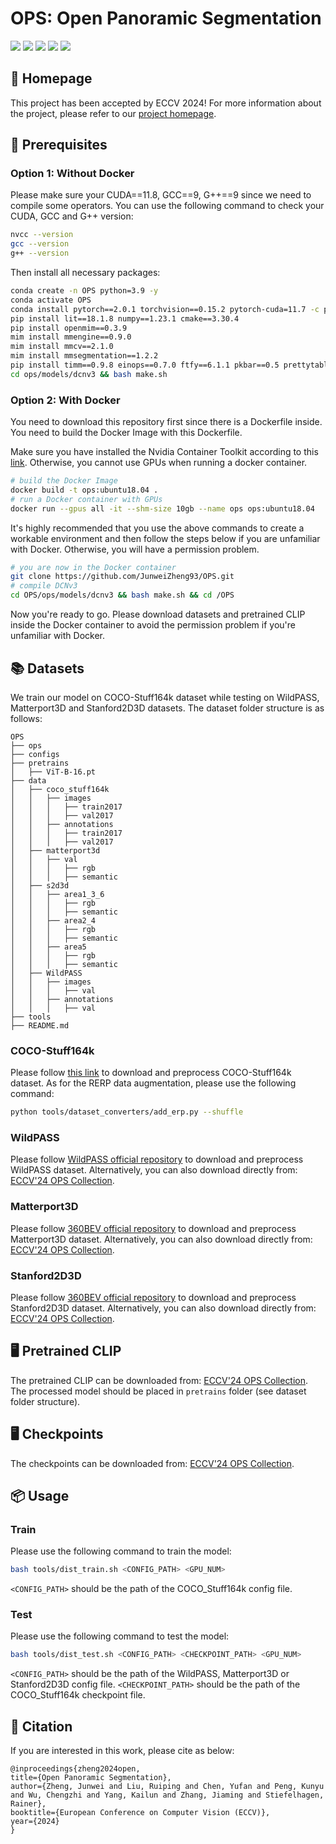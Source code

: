 # OPS: Open Panoramic Segmentation

<p>
<a href="https://arxiv.org/pdf/2407.02685">
    <img src="https://img.shields.io/badge/PDF-arXiv-brightgreen" /></a>
<a href="https://junweizheng93.github.io/publications/OPS/OPS.html">
    <img src="https://img.shields.io/badge/Project-Homepage-red" /></a>
<a href="https://pytorch.org/">
    <img src="https://img.shields.io/badge/Framework-PyTorch-orange" /></a>
<a href="https://github.com/open-mmlab/mmsegmentation">
    <img src="https://img.shields.io/badge/Framework-mmsegmentation%201.x-yellowgreen" /></a>
<a href="https://github.com/JunweiZheng93/OPS/blob/main/LICENSE">
    <img src="https://img.shields.io/badge/License-Apache_2.0-blue.svg" /></a>
</p>


## 🏡 Homepage

This project has been accepted by ECCV 2024! For more information about the project, please refer to our [project homepage](https://junweizheng93.github.io/publications/OPS/OPS.html).

## 🔧 Prerequisites

### Option 1: Without Docker

Please make sure your CUDA==11.8, GCC==9, G++==9 since we need to compile some operators. You can use the following command to check your CUDA, GCC and G++ version:

```bash
nvcc --version
gcc --version
g++ --version
```

Then install all necessary packages:

```bash
conda create -n OPS python=3.9 -y
conda activate OPS
conda install pytorch==2.0.1 torchvision==0.15.2 pytorch-cuda=11.7 -c pytorch -c nvidia -y
pip install lit==18.1.8 numpy==1.23.1 cmake==3.30.4
pip install openmim==0.3.9
mim install mmengine==0.9.0
mim install mmcv==2.1.0
mim install mmsegmentation==1.2.2
pip install timm==0.9.8 einops==0.7.0 ftfy==6.1.1 pkbar==0.5 prettytable==3.9.0 py360convert==0.1.0 regex==2023.10.3 six==1.16.0
cd ops/models/dcnv3 && bash make.sh
```

### Option 2: With Docker

You need to download this repository first since there is a Dockerfile inside. You need to build the Docker Image with this Dockerfile.

Make sure you have installed the Nvidia Container Toolkit according to this [link](https://stackoverflow.com/questions/75118992/docker-error-response-from-daemon-could-not-select-device-driver-with-capab). Otherwise, you cannot use GPUs when running a docker container.

```bash
# build the Docker Image
docker build -t ops:ubuntu18.04 .
# run a Docker container with GPUs
docker run --gpus all -it --shm-size 10gb --name ops ops:ubuntu18.04
```

It's highly recommended that you use the above commands to create a workable environment and then follow the steps below if you are unfamiliar with Docker. Otherwise, you will have a permission problem.

```bash
# you are now in the Docker container
git clone https://github.com/JunweiZheng93/OPS.git
# compile DCNv3
cd OPS/ops/models/dcnv3 && bash make.sh && cd /OPS
```
Now you're ready to go. Please download datasets and pretrained CLIP inside the Docker container to avoid the permission problem if you're unfamiliar with Docker.

## 📚 Datasets

We train our model on COCO-Stuff164k dataset while testing on WildPASS, Matterport3D and Stanford2D3D datasets.
The dataset folder structure is as follows:

```
OPS
├── ops
├── configs
├── pretrains
│   ├── ViT-B-16.pt
├── data
│   ├── coco_stuff164k
│   │   ├── images
│   │   │   ├── train2017
│   │   │   ├── val2017
│   │   ├── annotations
│   │   │   ├── train2017
│   │   │   ├── val2017
│   ├── matterport3d
│   │   ├── val
│   │   │   ├── rgb
│   │   │   ├── semantic
│   ├── s2d3d
│   │   ├── area1_3_6
│   │   │   ├── rgb
│   │   │   ├── semantic
│   │   ├── area2_4
│   │   │   ├── rgb
│   │   │   ├── semantic
│   │   ├── area5
│   │   │   ├── rgb
│   │   │   ├── semantic
│   ├── WildPASS
│   │   ├── images
│   │   │   ├── val
│   │   ├── annotations
│   │   │   ├── val
├── tools
├── README.md
```

### COCO-Stuff164k

Please follow [this link](https://github.com/open-mmlab/mmsegmentation/blob/main/docs/en/user_guides/2_dataset_prepare.md#coco-stuff-164k) to download
and preprocess COCO-Stuff164k dataset. As for the RERP data augmentation, please use the following command:

```bash
python tools/dataset_converters/add_erp.py --shuffle
```

### WildPASS

Please follow [WildPASS official repository](https://github.com/elnino9ykl/WildPASS) to download
and preprocess WildPASS dataset. Alternatively, you can also download directly from: [ECCV'24 OPS Collection](https://huggingface.co/collections/JunweiZheng/eccv24-ops-68176527ffaf45632c4993e1).

### Matterport3D

Please follow [360BEV official repository](https://github.com/jamycheung/360BEV) to download
and preprocess Matterport3D dataset. Alternatively, you can also download directly from: [ECCV'24 OPS Collection](https://huggingface.co/collections/JunweiZheng/eccv24-ops-68176527ffaf45632c4993e1).

### Stanford2D3D

Please follow [360BEV official repository](https://github.com/jamycheung/360BEV) to download
and preprocess Stanford2D3D dataset. Alternatively, you can also download directly from: [ECCV'24 OPS Collection](https://huggingface.co/collections/JunweiZheng/eccv24-ops-68176527ffaf45632c4993e1).

## 🖥 Pretrained CLIP

The pretrained CLIP can be downloaded from: [ECCV'24 OPS Collection](https://huggingface.co/collections/JunweiZheng/eccv24-ops-68176527ffaf45632c4993e1). The processed model should be placed in `pretrains` folder (see dataset folder structure).

## 🖥 Checkpoints

The checkpoints can be downloaded from: [ECCV'24 OPS Collection](https://huggingface.co/collections/JunweiZheng/eccv24-ops-68176527ffaf45632c4993e1).

## 📦 Usage

### Train

Please use the following command to train the model:

```bash
bash tools/dist_train.sh <CONFIG_PATH> <GPU_NUM>
```

`<CONFIG_PATH>` should be the path of the COCO_Stuff164k config file.

### Test

Please use the following command to test the model:

```bash
bash tools/dist_test.sh <CONFIG_PATH> <CHECKPOINT_PATH> <GPU_NUM>
```

`<CONFIG_PATH>` should be the path of the WildPASS, Matterport3D or Stanford2D3D config file. `<CHECKPOINT_PATH>` should be the path of the COCO_Stuff164k checkpoint file.

## 📖 Citation
If you are interested in this work, please cite as below:

```text
@inproceedings{zheng2024open,
title={Open Panoramic Segmentation},
author={Zheng, Junwei and Liu, Ruiping and Chen, Yufan and Peng, Kunyu and Wu, Chengzhi and Yang, Kailun and Zhang, Jiaming and Stiefelhagen, Rainer},
booktitle={European Conference on Computer Vision (ECCV)},
year={2024}
}
```
